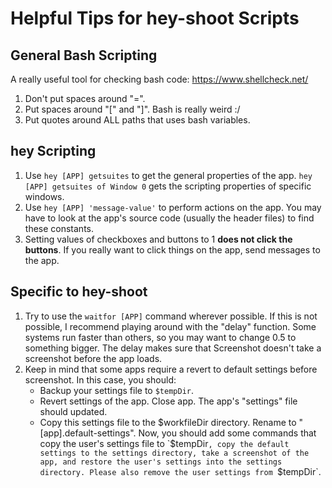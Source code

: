 
Helpful Tips for hey-shoot Scripts
===================================
## General Bash Scripting ##
A really useful tool for checking bash code:
https://www.shellcheck.net/

1. Don't put spaces around "=".
2. Put spaces around "[" and "]". Bash is really weird :/
3. Put quotes around ALL paths that uses bash variables.


## hey Scripting ##
1. Use `hey [APP] getsuites` to get the general properties of the app.
   `hey [APP] getsuites of Window 0` gets the scripting properties of specific windows.
2. Use `hey [APP] 'message-value'` to perform actions on the app.
   You may have to look at the app's source code (usually the header files)
   to find these constants.
3. Setting values of checkboxes and buttons to 1 **does not click the buttons**.
   If you really want to click things on the app, send messages to the app.
   

## Specific to hey-shoot ##
1. Try to use the `waitfor [APP]` command wherever possible.
   If this is not possible, I recommend playing around with the "delay" function.
   Some systems run faster than others, so you may want to change 0.5 to something bigger.
   The delay makes sure that Screenshot doesn't take a screenshot before the app loads.
2. Keep in mind that some apps require a revert to default settings before screenshot.
   In this case, you should:
     * Backup your settings file to `$tempDir`.
     * Revert settings of the app. Close app. The app's "settings" file should updated.
     * Copy this settings file to the $workfileDir directory. Rename to "[app].default-settings".
   Now, you should add some commands that copy the user's settings file to `$tempDir`,
   copy the default settings to the settings directory, take a screenshot of the app,
   and restore the user's settings into the settings directory.
   Please also remove the user settings from `$tempDir`.
   
